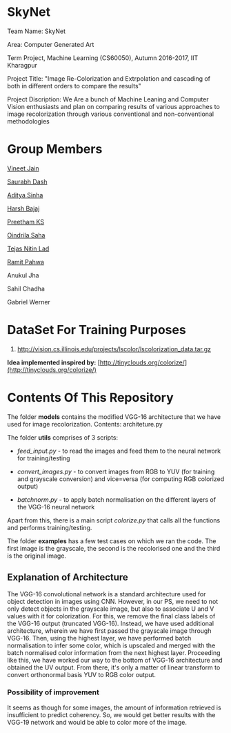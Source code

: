 # SkyNet

Team Name: SkyNet

Area: Computer Generated Art

Term Project, Machine Learning (CS60050), Autumn 2016-2017, IIT Kharagpur

Project Title: "Image Re-Colorization and Extrpolation and cascading of both in different orders to compare the results"

Project Discription: We Are a bunch of Machine Leaning and Computer Vision enthusiasts and plan on comparing results of various approaches to image recolorization through various conventional and non-conventional methodologies

# Group Members
[Vineet Jain](https://github.com/VineetJain96)

[Saurabh Dash](https://github.com/saurabhdash)

[Aditya Sinha](https://github.com/adityasinha379)

[Harsh Bajaj](https://github.com/harsh96)

[Preetham KS](https://github.com/preethamks2016)

[Oindrila Saha](https://github.com/oindrilasaha)

[Tejas Nitin Lad](https://github.com/tejasytl)

[Ramit Pahwa](https://github.com/Ramit-Pahwa)

Anukul Jha

Sahil Chadha

Gabriel Werner

# DataSet For Training Purposes

1. http://vision.cs.illinois.edu/projects/lscolor/lscolorization_data.tar.gz

**Idea implemented inspired by:** [http://tinyclouds.org/colorize/](http://tinyclouds.org/colorize/)

# Contents Of This Repository
The folder **models** contains the modified VGG-16 architecture that we have used for image recolorization. Contents: architeture.py

The folder **utils** comprises of 3 scripts:

- *feed_input.py* - to read the images and feed them to the neural network for training/testing

- *convert_images.py* - to convert images from RGB to YUV (for training and grayscale conversion) and vice=versa (for computing RGB colorized output)

- *batchnorm.py* - to apply batch normalisation on the different layers of the VGG-16 neural network

Apart from this, there is a main script *colorize.py* that calls all the functions and performs training/testing.

The folder **examples** has a few test cases on which we ran the code. The first image is the grayscale, the second is the recolorised one and the third is the original image.

## Explanation of Architecture
The VGG-16 convolutional network is a standard architecture used for object detection in images using CNN. However, in our PS, we need to not only detect objects in the grayscale image, but also to associate U and V values with it for colorization. For this, we remove the final class labels of the VGG-16 output (truncated VGG-16). Instead, we have used additional architecture, wherein we have first passed the grayscale image through VGG-16. Then, using the highest layer, we have performed batch normalisation to infer some color, which is upscaled and merged with the batch normalised color information from the next highest layer. Proceeding like this, we have worked our way to the bottom of VGG-16 architecture and obtained the UV output. From there, it's only a matter of linear transform to convert orthonormal basis YUV to RGB color output.

### Possibility of improvement
It seems as though for some images, the amount of information retrieved is insufficient to predict coherency. So, we would get better results with the VGG-19 network and would be able to color more of the image.
